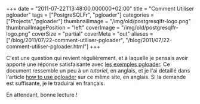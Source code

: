 +++
date = "2011-07-22T13:48:00.000000+02:00"
title = "Comment Utiliser pgloader"
tags = ["PostgreSQLFr", "pgloader"]
categories = ["Projects","pgloader"]
thumbnailImage = "/img/old/postgresqlfr-logo.png"
thumbnailImagePosition = "left"
coverImage = "/img/old/postgresqlfr-logo.png"
coverSize = "partial"
coverMeta = "out"
aliases = ["/blog/2011/07/22-comment-utiliser-pgloader",
           "/blog/2011/07/22-comment-utiliser-pgloader.html"]
+++

C'est une question qui revient régulièrement, et à laquelle je pensais avoir
apporté une réponse satisfaisante avec 
[les exemples pgloader](https://github.com/dimitri/pgloader/tree/master/examples). Ce document
ressemble un peu à un 
*tutoriel*, en anglais, et je l'ai détaillé dans
l'article 
[how to use pgloader](22-how-to-use-pgloader.html) sur ce même site, en anglais. Si la demande
est suffisante, je le traduirai en français.

En attendant, bonne lecture !
